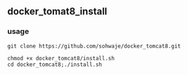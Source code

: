 ## docker_tomat8_install
### usage
```
git clone https://github.com/sohwaje/docker_tomcat8.git
```

```
chmod +x docker_tomcat8/install.sh
cd docker_tomcat8;./install.sh
```
